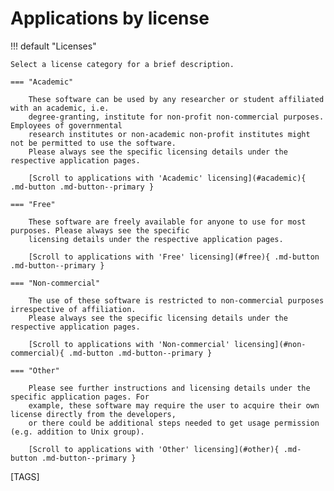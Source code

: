 # Applications by license

!!! default "Licenses"

    Select a license category for a brief description.

    === "Academic"

        These software can be used by any researcher or student affiliated with an academic, i.e.
        degree-granting, institute for non-profit non-commercial purposes. Employees of governmental
        research institutes or non-academic non-profit institutes might not be permitted to use the software.
        Please always see the specific licensing details under the respective application pages.

        [Scroll to applications with 'Academic' licensing](#academic){ .md-button .md-button--primary }

    === "Free"

        These software are freely available for anyone to use for most purposes. Please always see the specific
        licensing details under the respective application pages.

        [Scroll to applications with 'Free' licensing](#free){ .md-button .md-button--primary }

    === "Non-commercial"

        The use of these software is restricted to non-commercial purposes irrespective of affiliation.
        Please always see the specific licensing details under the respective application pages.

        [Scroll to applications with 'Non-commercial' licensing](#non-commercial){ .md-button .md-button--primary }

    === "Other"

        Please see further instructions and licensing details under the specific application pages. For
        example, these software may require the user to acquire their own license directly from the developers, 
        or there could be additional steps needed to get usage permission (e.g. addition to Unix group).

        [Scroll to applications with 'Other' licensing](#other){ .md-button .md-button--primary }

[TAGS]
